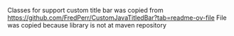 Classes for support custom title bar was copied from https://github.com/FredPerr/CustomJavaTitledBar?tab=readme-ov-file
File was copied because library is not at maven repository